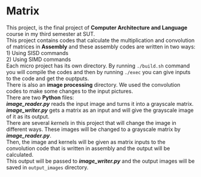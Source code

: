 # Matrix</br>
This project, is the final project of **Computer Architecture and Language** course in my third semester at SUT.</br>
This project contains codes that calculate the multiplication and convolution of matrices in **Assembly** and these assembly codes are written in two ways:</br>
    1) Using SISD commands</br>
    2) Using SIMD commands</br>
Each micro project has its own directory. By running `./build.sh` command you will compile the codes and then by running `./exec` you can give inputs to the code and get the ouptputs.</br>
There is also an **image processing** directory. We used the convolution codes to make some changes to the input pictures.</br>
  There are two **Python** files: </br>
    ***image_reader.py*** reads the input image and turns it into a grayscale matrix.</br>
    ***image_writer.py*** gets a matrix as an input and will give the grayscale image of it as its output.</br>
    There are several _kernels_ in this project that will change the image in different ways. These images will be changed to a grayscale matrix by ***image_reader.py***.</br>
    Then, the image and kernels will be given as matrix inputs to the convolution code that is written in assembly and the output will be calculated.</br>
    This output will be passed to ***image_writer.py*** and the output images will be saved in `output_images` directory.
